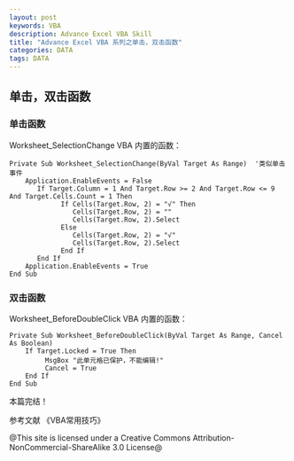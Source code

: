 ```yaml
---
layout: post
keywords: VBA
description: Advance Excel VBA Skill
title: "Advance Excel VBA 系列之单击，双击函数"
categories: DATA
tags: DATA
---
```


## 单击，双击函数

### 单击函数

Worksheet_SelectionChange VBA 内置的函数：

	Private Sub Worksheet_SelectionChange(ByVal Target As Range)  '类似单击事件
		Application.EnableEvents = False
		   If Target.Column = 1 And Target.Row >= 2 And Target.Row <= 9 And Target.Cells.Count = 1 Then
		         If Cells(Target.Row, 2) = "√" Then
		            Cells(Target.Row, 2) = ""
		            Cells(Target.Row, 2).Select
		         Else
		            Cells(Target.Row, 2) = "√"
		            Cells(Target.Row, 2).Select
		         End If
		   End If
		Application.EnableEvents = True
	End Sub

### 双击函数

Worksheet_BeforeDoubleClick VBA 内置的函数：

	Private Sub Worksheet_BeforeDoubleClick(ByVal Target As Range, Cancel As Boolean)
		If Target.Locked = True Then
			 MsgBox "此单元格已保护，不能编辑!"
			 Cancel = True
		End If
	End Sub

本篇完结！

参考文献
《VBA常用技巧》

@This site is licensed under a Creative Commons Attribution-NonCommercial-ShareAlike 3.0 License@
